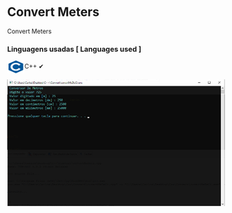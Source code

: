 # Convert Meters
<p>
  Convert Meters
</p>

### Linguagens usadas [ Languages used ]

<p><img align="center" alt="Carlos-Js" height="30" width="40" src="https://raw.githubusercontent.com/devicons/devicon/master/icons/c/c-plain.svg">C++ <!-💙--> ✔</p>

<div align="center">
  <img width="1150" src="Convert.png"/>
</div>       


